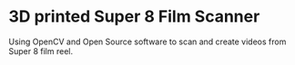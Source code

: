 # 3D printed Super 8 Film Scanner

Using OpenCV and Open Source software to scan and create videos from Super 8 film reel.

